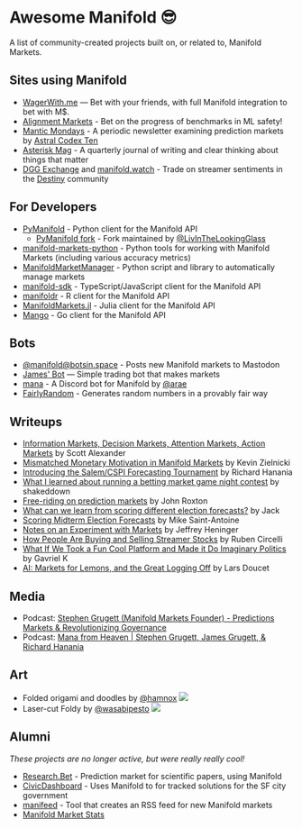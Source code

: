 # Awesome Manifold 😎

A list of community-created projects built on, or related to, Manifold Markets.

## Sites using Manifold

- [WagerWith.me](https://www.wagerwith.me/) — Bet with your friends, with full Manifold integration to bet with M$.
- [Alignment Markets](https://alignmentmarkets.com/) - Bet on the progress of benchmarks in ML safety!
- [Mantic Mondays](https://astralcodexten.substack.com/p/mantic-monday-twitter-chaos-edition) - A periodic newsletter examining prediction markets by [Astral Codex Ten](https://astralcodexten.substack.com/)
- [Asterisk Mag](https://asteriskmag.com/issues/1/modeling-the-end-of-monkeypox) - A quarterly journal of writing and clear thinking about things that matter
- [DGG Exchange](https://www.dgg.exchange/) and [manifold.watch](https://manifold.watch) - Trade on streamer sentiments in the [Destiny](https://www.destiny.gg/) community

## For Developers

- [PyManifold](https://github.com/bcongdon/PyManifold) - Python client for the Manifold API
  - [PyManifold fork](https://github.com/LivInTheLookingGlass/PyManifold/) - Fork maintained by [@LivInTheLookingGlass](https://manifold.markets/LivInTheLookingGlass)
- [manifold-markets-python](https://github.com/vluzko/manifold-markets-python) - Python tools for working with Manifold Markets (including various accuracy metrics)
- [ManifoldMarketManager](https://github.com/LivInTheLookingGlass/ManifoldMarketManager) - Python script and library to automatically manage markets
- [manifold-sdk](https://github.com/keriwarr/manifold-sdk) - TypeScript/JavaScript client for the Manifold API
- [manifoldr](https://github.com/jcblsn/manifoldr) - R client for the Manifold API
- [ManifoldMarkets.jl](https://github.com/Zentrik/ManifoldMarkets.jl) - Julia client for the Manifold API
- [Mango](https://github.com/jonnyspicer/mango) - Go client for the Manifold API

## Bots

- [@manifold@botsin.space](https://botsin.space/@manifold) - Posts new Manifold markets to Mastodon
- [James' Bot](https://github.com/manifoldmarkets/market-maker) — Simple trading bot that makes markets
- [mana](https://github.com/AnnikaCodes/mana) - A Discord bot for Manifold by [@arae](https://manifold.markets/arae)
- [FairlyRandom](https://github.com/u0s41v/FairlyRandom/) - Generates random numbers in a provably fair way

## Writeups

- [Information Markets, Decision Markets, Attention Markets, Action Markets](https://astralcodexten.substack.com/p/information-markets-decision-markets) by Scott Alexander
- [Mismatched Monetary Motivation in Manifold Markets](https://kevin.zielnicki.com/2022/02/17/manifold/) by Kevin Zielnicki
- [Introducing the Salem/CSPI Forecasting Tournament](https://www.cspicenter.com/p/introducing-the-salemcspi-forecasting) by Richard Hanania
- [What I learned about running a betting market game night contest](https://shakeddown.wordpress.com/2022/08/04/what-i-learned-about-running-a-betting-market-game-night-contest/) by shakeddown
- [Free-riding on prediction markets](https://pedunculate.substack.com/p/free-riding-on-prediction-markets) by John Roxton
- [What can we learn from scoring different election forecasts?](https://firstsigma.substack.com/p/midterm-elections-forecast-comparison-analysis) by Jack
- [Scoring Midterm Election Forecasts](https://mikesaintantoine.substack.com/p/scoring-midterm-election-forecasts) by Mike Saint-Antoine
- [Notes on an Experiment with Markets](https://aiimpacts.org/notes-on-an-experiment-with-markets/) by Jeffrey Heninger
- [How People Are Buying and Selling Streamer Stocks](https://epicstream.com/article/manifold-markets-how-people-are-buying-and-selling-streamer-stocks) by Ruben Circelli
- [What If We Took a Fun Cool Platform and Made it Do Imaginary Politics](https://strainhardening.substack.com/p/what-if-we-took-a-fun-cool-platform) by Gavriel K
- [AI: Markets for Lemons, and the Great Logging Off](https://www.fortressofdoors.com/ai-markets-for-lemons-and-the-great-logging-off/) by Lars Doucet

## Media
- Podcast: [Stephen Grugett (Manifold Markets Founder) - Predictions Markets & Revolutionizing Governance](https://www.dwarkeshpatel.com/p/stephen-grugett)
- Podcast: [Mana from Heaven | Stephen Grugett, James Grugett, & Richard Hanania](https://www.cspicenter.com/p/43-mana-from-heaven-steven-grugett)

## Art

- Folded origami and doodles by [@hamnox](https://manifold.markets/hamnox) ![](https://i.imgur.com/nVGY4pL.png)
- Laser-cut Foldy by [@wasabipesto](https://manifold.markets/wasabipesto) ![](https://i.imgur.com/g9S6v3P.jpg)

## Alumni

_These projects are no longer active, but were really really cool!_

- [Research.Bet](https://research.bet/) - Prediction market for scientific papers, using Manifold
- [CivicDashboard](https://civicdash.org/dashboard) - Uses Manifold to for tracked solutions for the SF city government
- [manifeed](https://github.com/joy-void-joy/manifeed) - Tool that creates an RSS feed for new Manifold markets
- [Manifold Market Stats](https://wasabipesto.com/jupyter/manifold/)

